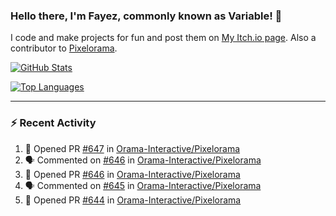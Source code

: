 ### Hello there, I'm Fayez, commonly known as Variable! 👋
I code and make projects for fun and post them on [My Itch.io page](https://variable-industries.itch.io/). Also a contributor to [Pixelorama](https://github.com/Orama-Interactive/Pixelorama).

[![GitHub Stats](https://github-readme-stats.vercel.app/api/?username=Variable-ind&show_icons=true&theme=merko)](https://github.com/anuraghazra/github-readme-stats)

[![Top Languages](https://github-readme-stats.vercel.app/api/top-langs/?username=Variable-ind&layout=compact&theme=merko)](https://github.com/anuraghazra/github-readme-stats)

---

### :zap: Recent Activity

<!--START_SECTION:activity-->
1. 💪 Opened PR [#647](https://github.com/Orama-Interactive/Pixelorama/pull/647) in [Orama-Interactive/Pixelorama](https://github.com/Orama-Interactive/Pixelorama)
2. 🗣 Commented on [#646](https://github.com/Orama-Interactive/Pixelorama/issues/646) in [Orama-Interactive/Pixelorama](https://github.com/Orama-Interactive/Pixelorama)
3. 💪 Opened PR [#646](https://github.com/Orama-Interactive/Pixelorama/pull/646) in [Orama-Interactive/Pixelorama](https://github.com/Orama-Interactive/Pixelorama)
4. 🗣 Commented on [#645](https://github.com/Orama-Interactive/Pixelorama/issues/645) in [Orama-Interactive/Pixelorama](https://github.com/Orama-Interactive/Pixelorama)
5. 💪 Opened PR [#644](https://github.com/Orama-Interactive/Pixelorama/pull/644) in [Orama-Interactive/Pixelorama](https://github.com/Orama-Interactive/Pixelorama)
<!--END_SECTION:activity-->

<!--
**Variable-ind/Variable-ind** is a ✨ _special_ ✨ repository because its `README.md` (this file) appears on your GitHub profile.

Here are some ideas to get you started:
- 🌱 I’m currently studying at ...
- 🔭 I’m currently working on ...
- 👯 I’m looking to collaborate on ...
- 🤔 I’m looking for help with ...
- 💬 Ask me about ...
- 📫 How to reach me: ...
- ⚡ Fun fact: ...
-->
